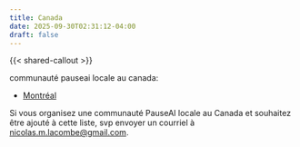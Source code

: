 ```yaml
---
title: Canada
date: 2025-09-30T02:31:12-04:00
draft: false
---
```


<!-- <h1><img class="logo" src="images/pauseai-ca.png" /></h1> -->

{{< shared-callout >}}

communauté pauseai locale au canada:

- [Montréal](montreal.html)

Si vous organisez une communauté PauseAI locale au Canada
et souhaitez être ajouté à cette liste,
svp envoyer un courriel à <nicolas.m.lacombe@gmail.com>.
